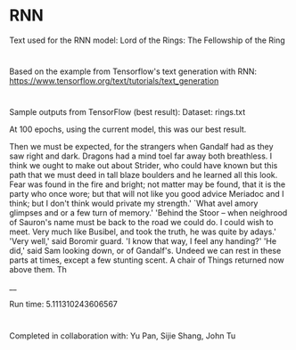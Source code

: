 # RNN
Text used for the RNN model: Lord of the Rings: The Fellowship of the Ring
#
Based on the example from Tensorflow's text generation with RNN:
https://www.tensorflow.org/text/tutorials/text_generation
#
Sample outputs from TensorFlow (best result):
Dataset: rings.txt

At 100 epochs, using the current model, this was our best result.

Then we must be expected, for the strangers when Gandalf had as they saw right and dark. Dragons had a mind toel far away both breathless. I think we ought to make out about Strider, who could have known but this path that we must deed in tall blaze boulders and he learned all this look. Fear was found in the fire and bright;
           not matter may be found, that it is the party who once wore; but that will not like you good advice Meriadoc and I think; but I don't think would private my strength.'
     `What avel amory glimpses and or a few turn of memory.'
     'Behind the Stoor – when neighrood of Sauron's name must be back to the road we could do. I could wish to meet. Very much like Busibel, and took the truth, he was quite by adays.'
     'Very well,' said Boromir guard. 'I know that way, I feel any handing?'
     'He did,' said Sam looking down, or of Gandalf's. Undeed we can rest in these parts at times, except a few stunting scent. A chair of Things returned now above them. Th 

__

Run time: 5.111310243606567
#
Completed in collaboration with: Yu Pan, Sijie Shang, John Tu
